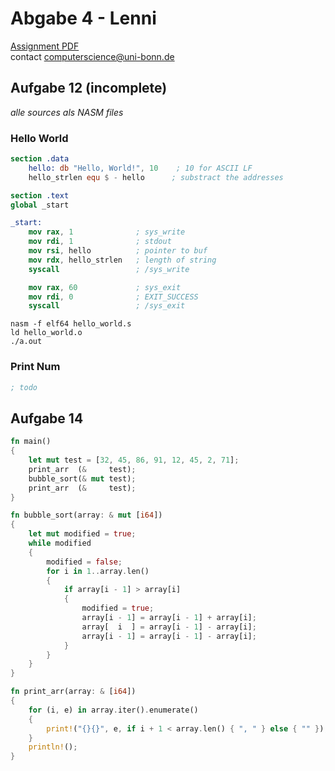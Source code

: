 # Abgabe 4 - Lenni

[Assignment PDF](https://paste.bwuah.me/Uebungsblatt04-WS1819.pdf)  
contact computerscience@uni-bonn.de

## Aufgabe 12 (incomplete)

*alle sources als NASM files*

### Hello World

```nasm
section .data
    hello: db "Hello, World!", 10    ; 10 for ASCII LF
    hello_strlen equ $ - hello      ; substract the addresses

section .text
global _start

_start:
    mov rax, 1              ; sys_write
    mov rdi, 1              ; stdout
    mov rsi, hello          ; pointer to buf
    mov rdx, hello_strlen   ; length of string
    syscall                 ; /sys_write

    mov rax, 60             ; sys_exit
    mov rdi, 0              ; EXIT_SUCCESS
    syscall                 ; /sys_exit

```

`nasm -f elf64 hello_world.s`  
`ld hello_world.o`  
`./a.out`

### Print Num

```nasm
; todo
```

## Aufgabe 14

```rust
fn main()
{
    let mut test = [32, 45, 86, 91, 12, 45, 2, 71];
    print_arr  (&     test);
    bubble_sort(& mut test);
    print_arr  (&     test);
}

fn bubble_sort(array: & mut [i64])
{
    let mut modified = true;
    while modified
    {
        modified = false;
        for i in 1..array.len()
        {
            if array[i - 1] > array[i]
            {
                modified = true;
                array[i - 1] = array[i - 1] + array[i];
                array[  i  ] = array[i - 1] - array[i];
                array[i - 1] = array[i - 1] - array[i];
            }
        }
    }
}

fn print_arr(array: & [i64])
{
    for (i, e) in array.iter().enumerate()
    {
        print!("{}{}", e, if i + 1 < array.len() { ", " } else { "" });
    }
    println!();
}
```